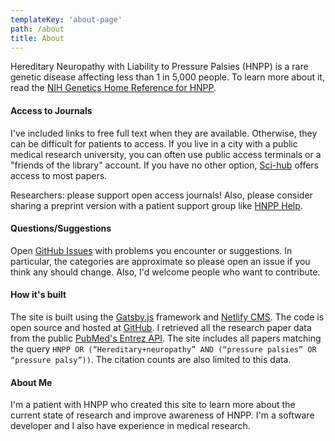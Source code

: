 ```yaml
---
templateKey: 'about-page'
path: /about
title: About
---
```


Hereditary Neuropathy with Liability to Pressure Palsies (HNPP) is a rare genetic disease affecting less than 1 in 5,000 people. To learn more about it, read the [NIH Genetics Home Reference for HNPP](https://ghr.nlm.nih.gov/condition/hereditary-neuropathy-with-liability-to-pressure-palsies).

#### Access to Journals
I've included links to free full text when they are available. Otherwise, they can be difficult for patients to access. If you live in a city with a public medical research university, you can often use public access terminals or a "friends of the library" account. If you have no other option, [Sci-hub](https://whereisscihub.now.sh/) offers access to most papers.

Researchers: please support open access journals! Also, please consider sharing a preprint version with a patient support group like [HNPP Help](https://www.facebook.com/groups/hnpphelp/).

#### Questions/Suggestions
Open [GitHub Issues](https://github.com/nash8350/hnpp-research-gatsby/issues) with problems you encounter or suggestions. In particular, the categories are approximate so please open an issue if you think any should change. Also, I'd welcome people who want to contribute.

#### How it's built
The site is built using the [Gatsby.js](https://www.gatsbyjs.org) framework and [Netlify CMS](http://netlifycms.org/). The code is open source and hosted at [GitHub](https://github.com/nash8350/hnpp-research-gatsby). I retrieved all the research paper data from the public [PubMed's Entrez API](https://www.ncbi.nlm.nih.gov/books/NBK25501/). The site includes all papers matching the query `HNPP OR (“Hereditary+neuropathy” AND (“pressure palsies” OR “pressure palsy”))`. The citation counts are also limited to this data.

#### About Me
I'm a patient with HNPP who created this site to learn more about the current state of research and improve awareness of HNPP. I'm a software developer and I also have experience in medical research.